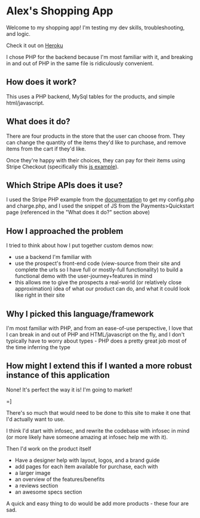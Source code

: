 # Alex's Shopping App

Welcome to my shopping app! I'm testing my dev skills, troubleshooting, and logic.

Check it out on [Heroku](https://simple-php-shoppingcart.herokuapp.com)

I chose PHP for the backend because I'm most familiar with it, and breaking in and out of PHP in the same file is ridiculously convenient.

## How does it work?

This uses a PHP backend, MySql tables for the products, and simple html/javascript.

## What does it do?

There are four products in the store that the user can choose from. They can change the quantity of the items they'd like to purchase, and remove items from the cart if they'd like.

Once they're happy with their choices, they can pay for their items using Stripe Checkout (specifically this [js example](https://stripe.com/docs/quickstart)).

## Which Stripe APIs does it use?

I used the Stripe PHP example from the [documentation](https://stripe.com/docs/checkout/php) to get my config.php and charge.php, and I used the snippet of JS from the Payments>Quickstart page (referenced in the "What does it do?" section above)

## How I approached the problem

I tried to think about how I put together custom demos now:
* use a backend I'm familiar with
* use the prospect's front-end code (view-source from their site and complete the urls so I have full or mostly-full functionality) to build a functional demo with the user-journey+features in mind
* this allows me to give the prospects a real-world (or relatively close approximation) idea of what our product can do, and what it could look like right in their site

## Why I picked this language/framework

I'm most familiar with PHP, and from an ease-of-use perspective, I love that I can break in and out of PHP and HTML/javascript on the fly, and I don't typically have to worry about types - PHP does a pretty great job most of the time inferring the type

## How might I extend this if I wanted a more robust instance of this application

None! It's perfect the way it is! I'm going to market!

=]

There's so much that would need to be done to this site to make it one that I'd actually want to use.

I think I'd start with infosec, and rewrite the codebase with infosec in mind (or more likely have someone amazing at infosec help me with it).

Then I'd work on the product itself 
* Have a designer help with layout, logos, and a brand guide
* add pages for each item available for purchase, each with
 * a larger image
 * an overview of the features/benefits
 * a reviews section
 * an awesome specs section
 
A quick and easy thing to do would be add more products - these four are sad.
